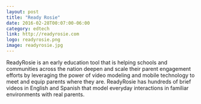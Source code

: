 ```yaml
---
layout: post
title: "Ready Rosie"
date: 2016-02-28T00:07:00-06:00
category: edtech
link: http://readyrosie.com
logo: readyrosie.png
image: readyrosie.jpg
---
```

ReadyRosie is an early education tool that is helping schools and communities across the nation deepen and scale their parent engagement efforts by leveraging the power of video modeling and mobile technology to meet and equip parents where they are. ReadyRosie has hundreds of brief videos in English and Spanish that model everyday interactions in familiar environments with real parents.
